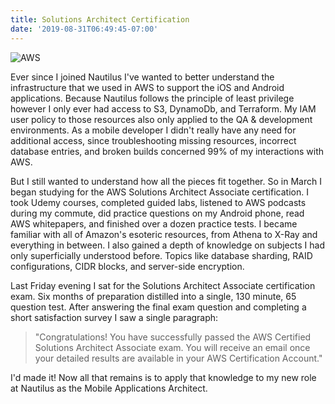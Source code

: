 ```yaml
---
title: Solutions Architect Certification
date: '2019-08-31T06:49:45-07:00'
---
```

![AWS](/blog-v3/assets/aws.jpg)

Ever since I joined Nautilus I've wanted to better understand the infrastructure that we used in AWS to support the iOS and Android applications. Because Nautilus follows the principle of least privilege however I only ever had access to S3, DynamoDb, and Terraform.  My IAM user policy to those resources also only applied to the QA & development environments.  As a mobile developer I didn't really have any need for additional access, since troubleshooting missing resources, incorrect database entries, and broken builds concerned 99% of my interactions with AWS.  

But I still wanted to understand how all the pieces fit together.  So in March I began studying for the AWS Solutions Architect Associate certification.  I took Udemy courses, completed guided labs, listened to AWS podcasts during my commute, did practice questions on my Android phone, read AWS whitepapers, and finished over a dozen practice tests. I became familiar with all of Amazon's esoteric resources, from Athena to X-Ray and everything in between.  I also gained a depth of knowledge on subjects I had only superficially understood before.  Topics like database sharding, RAID configurations, CIDR blocks, and server-side encryption. 

Last Friday evening I sat for the Solutions Architect Associate certification exam.  Six months of preparation distilled into a single, 130 minute, 65 question test.  After answering the final exam question and completing a short satisfaction survey I saw a single paragraph:

> "Congratulations! You have successfully passed the AWS Certified Solutions Architect Associate exam. You will receive an email once your detailed results are available in your AWS Certification Account."

I'd made it!  Now all that remains is to apply that knowledge to my new role at Nautilus as the Mobile Applications Architect.
